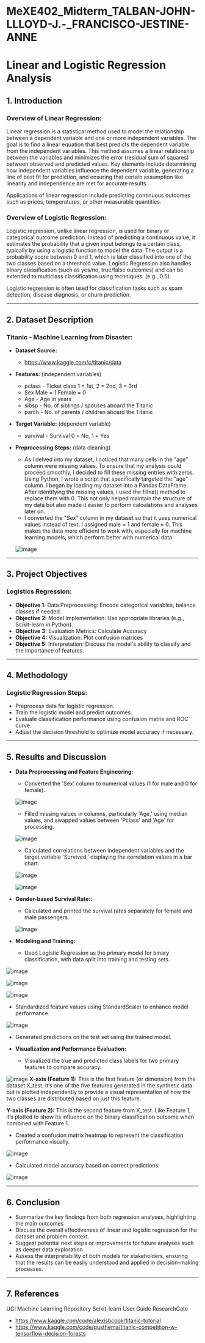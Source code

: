 # MeXE402_Midterm_TALBAN-JOHN-LLLOYD-J.-_FRANCISCO-JESTINE-ANNE
# Linear and Logistic Regression Analysis

## 1. Introduction

### Overview of Linear Regression:
Linear regression is a statistical method used to model the relationship between a dependent variable and one or more independent variables. The goal is to find a linear equation that best predicts the dependent variable from the independent variables. This method assumes a linear relationship between the variables and minimizes the error (residual sum of squares) between observed and predicted values. Key elements include determining how independent variables influence the dependent variable, generating a line of best fit for prediction, and ensuring that certain assumption like linearity and independence are met for accurate results.

Applications of linear regression include predicting continuous outcomes such as prices, temperatures, or other measurable quantities.

### Overview of Logistic Regression:
Logistic regression, unlike linear regression, is used for binary or categorical outcome prediction. Instead of predicting a continuous value, it estimates the probability that a given input belongs to a certain class, typically by using a logistic function to model the data. The output is a probability score between 0 and 1, which is later classified into one of the two classes based on a threshold value. Logistic Regression also handles binary classification (such as yes/no, true/false outcomes) and can be extended to multiclass classification using techniques. (e.g., 0.5).

Logistic regression is often used for classification tasks such as spam detection, disease diagnosis, or churn prediction.

---

## 2. Dataset Description

### Titanic - Machine Learning from Disaster:
- **Dataset Source:**
  -  https://www.kaggle.com/c/titanic/data
- **Features:** (independent variables)
  - pclass - Ticket class	1 = 1st, 2 = 2nd, 3 = 3rd
  - Sex Male = 1 Female = 0
  - Age -	Age in years
  - sibsp -	No. of siblings / spouses aboard the Titanic
  - parch -	No. of parents / children aboard the Titanic	
- **Target Variable:** (dependent variable)
  - survival - Survival	0 = No, 1 = Yes
- **Preprocessing Steps:** (data cleaning)
  - As I delved into my dataset, I noticed that many cells in the "age" column were missing values. To ensure that my analysis could proceed smoothly, I decided to fill these missing entries with zeros. Using 
    Python, I wrote a script that specifically targeted the "age" column. I began by loading my dataset into a Pandas DataFrame. After identifying the missing values, I used the fillna() method to replace them 
    with 0. This not only helped maintain the structure of my data but also made it easier to perform calculations and analyses later on.
  - I converted the "Sex" column in my dataset so that it uses numerical values instead of text. I assigned male = 1 and female = 0. This makes the data more efficient to work with, especially for machine learning 
    models, which perform better with numerical data.

  ![image](https://github.com/user-attachments/assets/6dd7b92c-5e03-492c-940a-ffe93660de33)

---

## 3. Project Objectives

### Logistics Regression:
- **Objective 1:** Data Preprocessing: Encode categorical variables, balance classes if needed.
- **Objective 2:** Model Implementation: Use appropriate libraries (e.g., Scikit-learn in Python).
- **Objective 3:** Evaluation Metrics: Calculate Accuracy
- **Objective 4:** Visualization: Plot confusion matrices
- **Objective 5:** Interpretation: Discuss the model's ability to classify and the importance of features.

---

## 4. Methodology

### Logistic Regression Steps:
- Preprocess data for logistic regression.
- Train the logistic model and predict outcomes.
- Evaluate classification performance using confusion matrix and ROC curve.
- Adjust the decision threshold to optimize model accuracy if necessary.

---

## 5. Results and Discussion

- **Data Preprocessing and Feature Engineering:**
  - Converted the 'Sex' column to numerical values (1 for male and 0 for female).
  
  ![image](https://github.com/user-attachments/assets/94e50554-b1b6-4ed5-b697-881e24534992)
  
  - Filled missing values in columns, particularly 'Age,' using median values, and swapped values between 'Pclass' and 'Age' for processing.
    
  ![image](https://github.com/user-attachments/assets/8c69357d-8cf0-4857-8c14-86763c478e18)

  - Calculated correlations between independent variables and the target variable 'Survived,' displaying the correlation values in a bar chart.
    
  ![image](https://github.com/user-attachments/assets/f5ed25a6-22e4-4a6f-b1eb-beb50c85fb39)

  ![image](https://github.com/user-attachments/assets/bdfca8ef-c079-42ac-a768-a112ae50b3cf)
    
- **Gender-based Survival Rate::**
  -  Calculated and printed the survival rates separately for female and male passengers.
    
  ![image](https://github.com/user-attachments/assets/4f306006-4249-4de9-abd3-1271e5b999a9)
  
- **Modeling and Training:**
  - Used Logistic Regression as the primary model for binary classification, with data split into training and testing sets.

![image](https://github.com/user-attachments/assets/c22723a3-890a-4969-8429-3c8ebdb64e69)

![image](https://github.com/user-attachments/assets/ff10906c-002a-4b91-bb35-8fb358c26a55)

![image](https://github.com/user-attachments/assets/52f9c44a-c5d2-4463-a3e3-b3e5ceedb2f4)
  
  - Standardized feature values using StandardScaler to enhance model performance.

![image](https://github.com/user-attachments/assets/ac412c60-538d-4e34-9287-c6c244ace536)
    
  - Generated predictions on the test set using the trained model.
  
- **Visualization and Performance Evaluation:**
  - Visualized the true and predicted class labels for two primary features to compare accuracy.
 
![image](https://github.com/user-attachments/assets/29b0b7d5-37fe-4220-b42e-f734ac053d96)
**X-axis (Feature 1):** This is the first feature (or dimension) from the dataset X_test. It’s one of the five features generated in the synthetic data but is plotted independently to provide a visual representation of how the two classes are distributed based on just this feature.

**Y-axis (Feature 2):** This is the second feature from X_test. Like Feature 1, it’s plotted to show its influence on the binary classification outcome when combined with Feature 1.

  - Created a confusion matrix heatmap to represent the classification performance visually.

![image](https://github.com/user-attachments/assets/e4809f88-b38f-465f-a4f2-0da1c3d097db)

  - Calculated model accuracy based on correct predictions.

![image](https://github.com/user-attachments/assets/987602a7-a73e-42e7-bcfb-2687994aa4e7)

---

## 6. Conclusion

- Summarize the key findings from both regression analyses, highlighting the main outcomes
- Discuss the overall effectiveness of linear and logistic regression for the dataset and problem context.
- Suggest potential next steps or improvements for future analyses such as deeper data exploration
- Assess the interpretability of both models for stakeholders, ensuring that the results can be easily understood and applied in decision-making processes.

---

## 7. References
UCI Machine Learning Repository
Scikit-learn User Guide
ResearchGate


- https://www.kaggle.com/code/alexisbcook/titanic-tutorial
- https://www.kaggle.com/code/gusthema/titanic-competition-w-tensorflow-decision-forests
